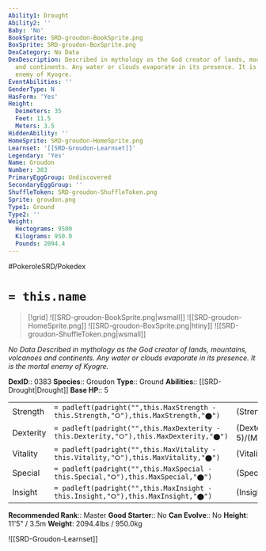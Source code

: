 ```yaml
---
Ability1: Drought
Ability2: ''
Baby: 'No'
BookSprite: SRD-groudon-BookSprite.png
BoxSprite: SRD-groudon-BoxSprite.png
DexCategory: No Data
DexDescription: Described in mythology as the God creator of lands, mountains, volcanoes
  and continents. Any water or clouds evaporate in its presence. It is the mortal
  enemy of Kyogre.
EventAbilities: ''
GenderType: N
HasForm: 'Yes'
Height:
  Deimeters: 35
  Feet: 11.5
  Meters: 3.5
HiddenAbility: ''
HomeSprite: SRD-groudon-HomeSprite.png
Learnset: '[[SRD-Groudon-Learnset]]'
Legendary: 'Yes'
Name: Groudon
Number: 383
PrimaryEggGroup: Undiscovered
SecondaryEggGroup: ''
ShuffleToken: SRD-groudon-ShuffleToken.png
Sprite: groudon.png
Type1: Ground
Type2: ''
Weight:
  Hectograms: 9500
  Kilograms: 950.0
  Pounds: 2094.4
---
```


#PokeroleSRD/Pokedex

# `= this.name`

> [!grid]
> ![[SRD-groudon-BookSprite.png|wsmall]]
> ![[SRD-groudon-HomeSprite.png]]
> ![[SRD-groudon-BoxSprite.png|htiny]]
> ![[SRD-groudon-ShuffleToken.png|wsmall]]


*No Data*
*Described in mythology as the God creator of lands, mountains, volcanoes and continents. Any water or clouds evaporate in its presence. It is the mortal enemy of Kyogre.*

**DexID**:: 0383
**Species**:: Groudon
**Type**:: Ground
**Abilities**:: [[SRD-Drought|Drought]]
**Base HP**:: 5

|           |                                                                                        |                                          |
| --------- | -------------------------------------------------------------------------------------- | ---------------------------------------- |
| Strength  | `= padleft(padright("",this.MaxStrength - this.Strength,"⭘"),this.MaxStrength,"⬤")`    | (Strength::8)/(MaxStrength::8)   |
| Dexterity | `= padleft(padright("",this.MaxDexterity - this.Dexterity,"⭘"),this.MaxDexterity,"⬤")` | (Dexterity:: 5)/(MaxDexterity::5) |
| Vitality  | `= padleft(padright("",this.MaxVitality - this.Vitality,"⭘"),this.MaxVitality,"⬤")`    | (Vitality::7)/(MaxVitality::7)   |
| Special   | `= padleft(padright("",this.MaxSpecial - this.Special,"⭘"),this.MaxSpecial,"⬤")`       | (Special::6)/(MaxSpecial::6)     |
| Insight   | `= padleft(padright("",this.MaxInsight - this.Insight,"⭘"),this.MaxInsight,"⬤")`       | (Insight::5)/(MaxInsight::5)     |


**Recommended Rank**:: Master
**Good Starter**:: No
**Can Evolve**:: No
**Height**: 11'5" / 3.5m
**Weight**: 2094.4lbs / 950.0kg

![[SRD-Groudon-Learnset]]